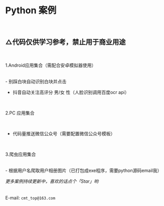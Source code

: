 Python 案例
========

<br>


△代码仅供学习参考，禁止用于商业用途
-

<br>

1.Android应用集合（需配合安卓模拟器使用）

<br>
- 别踩白块自动识别白块并点击
<br>


- 抖音自动关注高评分 男/女 性（人脸识别调用百度ocr api）

<br>

2.PC 应用集合

<br>

- 代码量推送微信公众号（需要配置微信公众号模板）

<br>

3.爬虫应用集合


<br>
- 根据用户名爬取用户相册图片（已打包成exe程序，需要python源码email我）



<br>



 _更多案例持续更新中，喜欢的话点个「Star」哟_<br>
 <br><br>
E-mail: `cmt_top@163.com`
